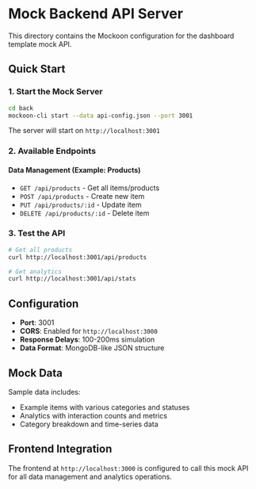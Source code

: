 # Mock Backend API Server

This directory contains the Mockoon configuration for the dashboard template mock API.

## Quick Start

### 1. Start the Mock Server

```bash
cd back
mockoon-cli start --data api-config.json --port 3001
```

The server will start on `http://localhost:3001`

### 2. Available Endpoints

#### Data Management (Example: Products)
- `GET /api/products` - Get all items/products
- `POST /api/products` - Create new item
- `PUT /api/products/:id` - Update item
- `DELETE /api/products/:id` - Delete item

### 3. Test the API

```bash
# Get all products
curl http://localhost:3001/api/products

# Get analytics
curl http://localhost:3001/api/stats
```

## Configuration

- **Port**: 3001
- **CORS**: Enabled for `http://localhost:3000`
- **Response Delays**: 100-200ms simulation
- **Data Format**: MongoDB-like JSON structure

## Mock Data

Sample data includes:
- Example items with various categories and statuses
- Analytics with interaction counts and metrics
- Category breakdown and time-series data

## Frontend Integration

The frontend at `http://localhost:3000` is configured to call this mock API for all data management and analytics operations.